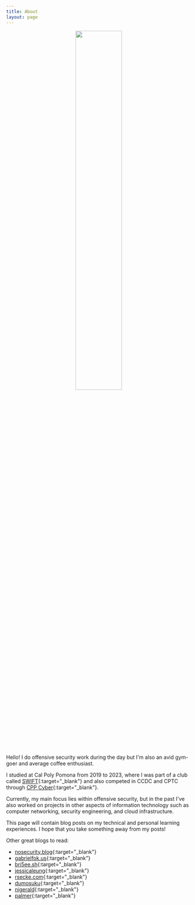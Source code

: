 ```yaml
---
title: About
layout: page
---
```


<p align="center">
  <img src="../assets/images/profile.jpg" width="50%"/>
</p>

Hello! I do offensive security work during the day but I'm also an avid gym-goer and average coffee enthusiast.

I studied at Cal Poly Pomona from 2019 to 2023, where I was part of a club called [SWIFT](https://www.calpolyswift.org/){:target="_blank"} and also competed in CCDC and CPTC through [CPP Cyber](https://cysec.team/){:target="_blank"}.

Currently, my main focus lies within offensive security, but in the past I've also worked on projects in other aspects of information technology such as computer networking, security engineering, and cloud infrastructure.

This page will contain blog posts on my technical and personal learning experiences. I hope that you take something away from my posts!

Other great blogs to read:
- [nosecurity.blog](https://nosecurity.blog/){:target="_blank"}
- [gabrielfok.us](https://gabrielfok.us/){:target="_blank"}
- [bri5ee.sh](https://bri5ee.sh/){:target="_blank"}
- [jessicaleung](https://jessicacleung.com){:target="_blank"}
- [rsecke.com](https://rsecke.com/){:target="_blank"}
- [dumosuku](https://tranderrick1.github.io/){:target="_blank"}
- [nigerald](https://dtsec.us/){:target="_blank"}
- [palmer](https://covertzz.github.io){:target="_blank"}